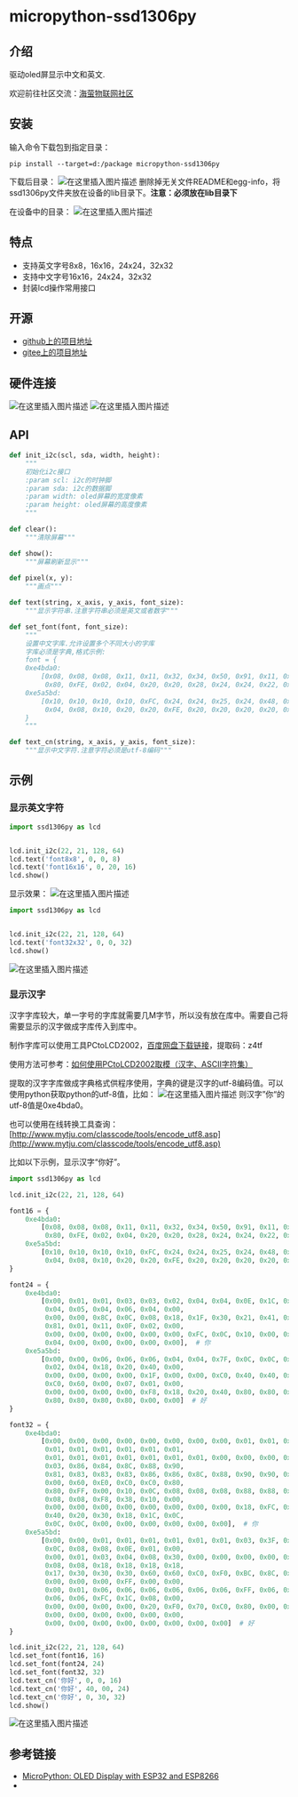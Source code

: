 # micropython-ssd1306py
## 介绍
驱动oled屏显示中文和英文.

欢迎前往社区交流：[海萤物联网社区](http://www.ztziot.com/)

## 安装
输入命令下载包到指定目录：
```text
pip install --target=d:/package micropython-ssd1306py
```

下载后目录：
![在这里插入图片描述](https://img-blog.csdnimg.cn/20210407155442150.png)
删除掉无关文件README和egg-info，将ssd1306py文件夹放在设备的lib目录下。**注意：必须放在lib目录下**

在设备中的目录：
![在这里插入图片描述](https://img-blog.csdnimg.cn/20210407155701828.png)

## 特点
- 支持英文字号8x8，16x16，24x24，32x32
- 支持中文字号16x16，24x24，32x32
- 封装lcd操作常用接口

## 开源
- [github上的项目地址]()
- [gitee上的项目地址]()

## 硬件连接
![在这里插入图片描述](https://img-blog.csdnimg.cn/20210407150355383.png?x-oss-process=image/watermark,type_ZmFuZ3poZW5naGVpdGk,shadow_10,text_aHR0cHM6Ly9ibG9nLmNzZG4ubmV0L2pkaDk5,size_16,color_FFFFFF,t_70)
![在这里插入图片描述](https://img-blog.csdnimg.cn/20210407150411722.png?x-oss-process=image/watermark,type_ZmFuZ3poZW5naGVpdGk,shadow_10,text_aHR0cHM6Ly9ibG9nLmNzZG4ubmV0L2pkaDk5,size_16,color_FFFFFF,t_70)
## API
```python
def init_i2c(scl, sda, width, height):
    """
    初始化i2c接口
    :param scl: i2c的时钟脚
    :param sda: i2c的数据脚
    :param width: oled屏幕的宽度像素
    :param height: oled屏幕的高度像素
    """

def clear():
    """清除屏幕"""

def show():
    """屏幕刷新显示"""
   
def pixel(x, y):
    """画点"""

def text(string, x_axis, y_axis, font_size):
    """显示字符串.注意字符串必须是英文或者数字"""

def set_font(font, font_size):
    """
    设置中文字库.允许设置多个不同大小的字库
    字库必须是字典,格式示例:
    font = {
    0xe4bda0:
        [0x08, 0x08, 0x08, 0x11, 0x11, 0x32, 0x34, 0x50, 0x91, 0x11, 0x12, 0x12, 0x14, 0x10, 0x10, 0x10, 0x80, 0x80,
         0x80, 0xFE, 0x02, 0x04, 0x20, 0x20, 0x28, 0x24, 0x24, 0x22, 0x22, 0x20, 0xA0, 0x40],  # 你
    0xe5a5bd:
        [0x10, 0x10, 0x10, 0x10, 0xFC, 0x24, 0x24, 0x25, 0x24, 0x48, 0x28, 0x10, 0x28, 0x44, 0x84, 0x00, 0x00, 0xFC,
         0x04, 0x08, 0x10, 0x20, 0x20, 0xFE, 0x20, 0x20, 0x20, 0x20, 0x20, 0x20, 0xA0, 0x40]  # 好
    }
    """

def text_cn(string, x_axis, y_axis, font_size):
    """显示中文字符.注意字符必须是utf-8编码"""
```

## 示例
### 显示英文字符
```python
import ssd1306py as lcd


lcd.init_i2c(22, 21, 128, 64)
lcd.text('font8x8', 0, 0, 8)
lcd.text('font16x16', 0, 20, 16)
lcd.show()
```

显示效果：
![在这里插入图片描述](https://img-blog.csdnimg.cn/20210407152515252.png)

```python
import ssd1306py as lcd


lcd.init_i2c(22, 21, 128, 64)
lcd.text('font32x32', 0, 0, 32)
lcd.show()
```
![在这里插入图片描述](https://img-blog.csdnimg.cn/20210407152728168.png)

### 显示汉字
汉字字库较大，单一字号的字库就需要几M字节，所以没有放在库中。需要自己将需要显示的汉字做成字库传入到库中。

制作字库可以使用工具PCtoLCD2002，[百度网盘下载链接](https://pan.baidu.com/s/1gc5swTKB7iuFa7swJrg_Jg)，提取码：z4tf

使用方法可参考：[如何使用PCtoLCD2002取模（汉字、ASCII字符集）](https://blog.csdn.net/qq_41359157/article/details/106174897)

提取的汉字字库做成字典格式供程序使用，字典的键是汉字的utf-8编码值。可以使用python获取python的utf-8值，比如：
![在这里插入图片描述](https://img-blog.csdnimg.cn/20210407153847574.png)
则汉字”你“的utf-8值是0xe4bda0。

也可以使用在线转换工具查询：[http://www.mytju.com/classcode/tools/encode_utf8.asp](http://www.mytju.com/classcode/tools/encode_utf8.asp)


比如以下示例，显示汉字“你好”。

```python
import ssd1306py as lcd

lcd.init_i2c(22, 21, 128, 64)

font16 = {
    0xe4bda0:
        [0x08, 0x08, 0x08, 0x11, 0x11, 0x32, 0x34, 0x50, 0x91, 0x11, 0x12, 0x12, 0x14, 0x10, 0x10, 0x10, 0x80, 0x80,
         0x80, 0xFE, 0x02, 0x04, 0x20, 0x20, 0x28, 0x24, 0x24, 0x22, 0x22, 0x20, 0xA0, 0x40],  # 你
    0xe5a5bd:
        [0x10, 0x10, 0x10, 0x10, 0xFC, 0x24, 0x24, 0x25, 0x24, 0x48, 0x28, 0x10, 0x28, 0x44, 0x84, 0x00, 0x00, 0xFC,
         0x04, 0x08, 0x10, 0x20, 0x20, 0xFE, 0x20, 0x20, 0x20, 0x20, 0x20, 0x20, 0xA0, 0x40]  # 好
}

font24 = {
    0xe4bda0:
        [0x00, 0x01, 0x01, 0x03, 0x03, 0x02, 0x04, 0x04, 0x0E, 0x1C, 0x14, 0x24, 0x44, 0x04, 0x04, 0x04, 0x04, 0x04,
         0x04, 0x05, 0x04, 0x06, 0x04, 0x00,
         0x00, 0x00, 0x8C, 0x0C, 0x08, 0x18, 0x1F, 0x30, 0x21, 0x41, 0x41, 0x91, 0x19, 0x11, 0x31, 0x21, 0x41, 0x41,
         0x81, 0x01, 0x11, 0x0F, 0x02, 0x00,
         0x00, 0x00, 0x00, 0x00, 0x00, 0x00, 0xFC, 0x0C, 0x10, 0x00, 0x00, 0x00, 0x20, 0x10, 0x18, 0x0C, 0x0C, 0x06,
         0x04, 0x00, 0x00, 0x00, 0x00, 0x00],  # 你
    0xe5a5bd:
        [0x00, 0x00, 0x06, 0x06, 0x06, 0x04, 0x04, 0x7F, 0x0C, 0x0C, 0x08, 0x08, 0x08, 0x18, 0x10, 0x11, 0x0D, 0x03,
         0x02, 0x04, 0x18, 0x20, 0x40, 0x00,
         0x00, 0x00, 0x00, 0x00, 0x1F, 0x00, 0x00, 0xC0, 0x40, 0x40, 0xC0, 0x80, 0xBF, 0x80, 0x80, 0x00, 0x00, 0x80,
         0xC0, 0x60, 0x00, 0x07, 0x01, 0x00,
         0x00, 0x00, 0x00, 0x00, 0xF8, 0x18, 0x20, 0x40, 0x80, 0x80, 0x80, 0x84, 0xFE, 0x80, 0x80, 0x80, 0x80, 0x80,
         0x80, 0x80, 0x80, 0x80, 0x00, 0x00]  # 好
}

font32 = {
    0xe4bda0:
        [0x00, 0x00, 0x00, 0x00, 0x00, 0x00, 0x00, 0x00, 0x01, 0x01, 0x03, 0x03, 0x07, 0x0D, 0x09, 0x11, 0x11, 0x21,
         0x01, 0x01, 0x01, 0x01, 0x01, 0x01,
         0x01, 0x01, 0x01, 0x01, 0x01, 0x01, 0x01, 0x00, 0x00, 0x00, 0x40, 0x70, 0x60, 0xE0, 0xC0, 0xC1, 0x81, 0x03,
         0x03, 0x86, 0x84, 0x8C, 0x88, 0x90,
         0x81, 0x83, 0x83, 0x83, 0x86, 0x86, 0x8C, 0x88, 0x90, 0x90, 0xA0, 0x80, 0x80, 0x80, 0x00, 0x00, 0x00, 0x00,
         0x00, 0x60, 0xE0, 0xC0, 0xC0, 0x80,
         0x80, 0xFF, 0x00, 0x10, 0x0C, 0x08, 0x08, 0x08, 0x88, 0x88, 0x08, 0x08, 0x08, 0x08, 0x08, 0x08, 0x08, 0x08,
         0x08, 0x08, 0xF8, 0x38, 0x10, 0x00,
         0x00, 0x00, 0x00, 0x00, 0x00, 0x00, 0x00, 0x00, 0x18, 0xFC, 0x18, 0x30, 0x20, 0x40, 0x00, 0x00, 0x00, 0x80,
         0x40, 0x20, 0x30, 0x18, 0x1C, 0x0C,
         0x0C, 0x0C, 0x00, 0x00, 0x00, 0x00, 0x00, 0x00],  # 你
    0xe5a5bd:
        [0x00, 0x00, 0x01, 0x01, 0x01, 0x01, 0x01, 0x01, 0x03, 0x3F, 0x03, 0x03, 0x02, 0x06, 0x06, 0x04, 0x04, 0x0C,
         0x0C, 0x08, 0x08, 0x0E, 0x01, 0x00,
         0x00, 0x01, 0x03, 0x04, 0x08, 0x30, 0x00, 0x00, 0x00, 0x00, 0x00, 0xC0, 0x80, 0x81, 0x80, 0x00, 0x08, 0xFC,
         0x08, 0x08, 0x18, 0x18, 0x18, 0x18,
         0x17, 0x30, 0x30, 0x30, 0x60, 0x60, 0xC0, 0xF0, 0xBC, 0x8C, 0x04, 0x00, 0x00, 0x00, 0x00, 0x00, 0x00, 0x00,
         0x00, 0x00, 0x00, 0xFF, 0x00, 0x00,
         0x00, 0x01, 0x06, 0x06, 0x06, 0x06, 0x06, 0x06, 0xFF, 0x06, 0x06, 0x06, 0x06, 0x06, 0x06, 0x06, 0x06, 0x06,
         0x06, 0x06, 0xFC, 0x1C, 0x08, 0x00,
         0x00, 0x00, 0x00, 0x00, 0x20, 0xF0, 0x70, 0xC0, 0x80, 0x00, 0x00, 0x00, 0x00, 0x00, 0x00, 0x18, 0xFC, 0x00,
         0x00, 0x00, 0x00, 0x00, 0x00, 0x00,
         0x00, 0x00, 0x00, 0x00, 0x00, 0x00, 0x00, 0x00]  # 好
}

lcd.init_i2c(22, 21, 128, 64)
lcd.set_font(font16, 16)
lcd.set_font(font24, 24)
lcd.set_font(font32, 32)
lcd.text_cn('你好', 0, 0, 16)
lcd.text_cn('你好', 40, 00, 24)
lcd.text_cn('你好', 0, 30, 32)
lcd.show()
```

![在这里插入图片描述](https://img-blog.csdnimg.cn/20210407154608815.png?x-oss-process=image/watermark,type_ZmFuZ3poZW5naGVpdGk,shadow_10,text_aHR0cHM6Ly9ibG9nLmNzZG4ubmV0L2pkaDk5,size_16,color_FFFFFF,t_70)


## 参考链接
- [MicroPython: OLED Display with ESP32 and ESP8266](https://randomnerdtutorials.com/micropython-oled-display-esp32-esp8266/)
- 

